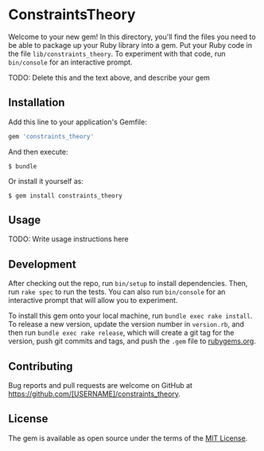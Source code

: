 # ConstraintsTheory

Welcome to your new gem! In this directory, you'll find the files you need to be able to package up your Ruby library into a gem. Put your Ruby code in the file `lib/constraints_theory`. To experiment with that code, run `bin/console` for an interactive prompt.

TODO: Delete this and the text above, and describe your gem

## Installation

Add this line to your application's Gemfile:

```ruby
gem 'constraints_theory'
```

And then execute:

    $ bundle

Or install it yourself as:

    $ gem install constraints_theory

## Usage

TODO: Write usage instructions here

## Development

After checking out the repo, run `bin/setup` to install dependencies. Then, run `rake spec` to run the tests. You can also run `bin/console` for an interactive prompt that will allow you to experiment.

To install this gem onto your local machine, run `bundle exec rake install`. To release a new version, update the version number in `version.rb`, and then run `bundle exec rake release`, which will create a git tag for the version, push git commits and tags, and push the `.gem` file to [rubygems.org](https://rubygems.org).

## Contributing

Bug reports and pull requests are welcome on GitHub at https://github.com/[USERNAME]/constraints_theory.


## License

The gem is available as open source under the terms of the [MIT License](http://opensource.org/licenses/MIT).

